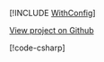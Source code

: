 [!INCLUDE [WithConfig](../../examples/WithConfig/README.md)]

<a href="https://github.com/roflmuffin/CounterStrikeSharp/tree/main/examples/WithConfig" class="btn btn-secondary">View project on Github <i class="bi bi-github"></i></a>

[!code-csharp[](../../examples/WithConfig/WithConfigPlugin.cs)]